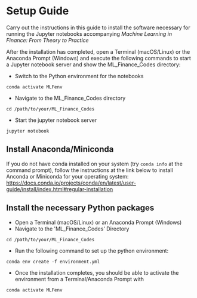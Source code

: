 # Setup Guide
Carry out the instructions in this guide to install the software necessary for running the Jupyter notebooks accompanying *Machine Learning in Finance: From Theory to Practice*

After the installation has completed, open a Terminal (macOS/Linux) or the Anaconda Prompt (Windows) and execute the following commands to start a Jupyter notebook server and show the ML_Finance_Codes directory:

 * Switch to the Python environment for the notebooks

`conda activate MLFenv`
 
 * Navigate to the ML_Finance_Codes directory
 
`cd /path/to/your/ML_Finance_Codes`
 
 * Start the jupyter notebook server
 
`jupyter notebook`
 
## Install Anaconda/Miniconda
If you do not have conda installed on your system (try `conda info` at the command prompt), follow the instructions at the link below to install Anconda or Miniconda for your operating system:
https://docs.conda.io/projects/conda/en/latest/user-guide/install/index.html#regular-installation

## Install the necessary Python packages 

 * Open a Terminal (macOS/Linux) or an Anaconda Prompt (Windows)
 * Navigate to the 'ML_Finance_Codes' Directory
 
`cd /path/to/your/ML_Finance_Codes`

 * Run the following command to set up the python environment:
 
`conda env create -f environment.yml`

 * Once the installation completes, you should be able to activate the environment from a Terminal/Anaconda Prompt with
 
`conda activate MLFenv` 